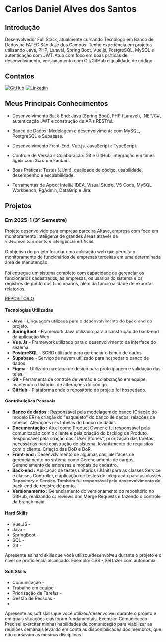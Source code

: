 # Carlos Daniel Alves dos Santos

## Introdução
Desenvolvedor Full Stack, atualmente cursando Tecnólogo em Banco de Dados na
FATEC São José dos Campos. Tenho experiência em projetos utilizando Java, PHP,
Laravel, Spring Boot, Vue.js, PostgreSQL, MySQL e autenticação com JWT. Atuo com
foco em boas práticas de desenvolvimento, versionamento com Git/GitHub e qualidade
de código.

## Contatos
[![GitHub](https://skillicons.dev/icons?i=github)](https://github.com/darloscaniel)
[![Linkedin](https://skillicons.dev/icons?i=linkedin)](https://www.linkedin.com/in/carlos-daniel-9516952b4)

## Meus Principais Conhecimentos

- Desenvolvimento Back-End: Java (Spring Boot), PHP (Laravel), .NET/C#, autenticação JWT e construção de APIs RESTful.

- Banco de Dados: Modelagem e desenvolvimento com MySQL, PostgreSQL e Supabase.

- Desenvolvimento Front-End: Vue.js, JavaScript e TypeScript.

- Controle de Versão e Colaboração: Git e GitHub, integração em times ágeis com Scrum e Kanban.

- Boas Práticas: Testes (JUnit), qualidade de código, usabilidade, desempenho e escalabilidade.

- Ferramentas de Apoio: IntelliJ IDEA, Visual Studio, VS Code, MySQL Workbench, PgAdmin, DataGrip e Jira.

## Projetos

### Em 2025-1 (3º Semestre)

Projeto desenvolvido para empresa parceira Altave, empresa com foco em monitoramento inteligente de grandes áreas através de videomonitoramento e inteligência artificial.
\
\
O objetivo do projeto foi criar uma aplicação web que permita o monitoramento de funcionários de empresas terceiras em uma determinada área de manutenção.
\
\
Foi entregue um sistema completo com capacidade de gerenciar os funcionarios cadastrados, as empresas, os usarios do sistema e os registros de ponto dos funcionarios, além da funcionalidade de exportar relatorios.


[REPOSITÓRIO](https://github.com/Steam-Ducks/point-system)

#### Tecnologias Utilizadas

- **Java** - Linguagem utilizada para o desenvolvimento do back-end do projeto.
- **SpringBoot** - Framework Java utilizado para a construção do back-end da aplicação Web
- **Vue.Js** - Framework utilizado para o desenvolvimento da interface do sistema.
- **PostgreSQL** - SGBD utilizado para gerenciar o banco de dados
- **Supabase** - Serviço de nuvem utilizado para hospedar o banco de dados
- **Figma** - Utilizado na etapa de design para prototipagem e validação das telas.
- **Git** - Ferramenta de controle de versão e colaboração em equipe, mantendo o histórico de alterações do código.
- **GitHub** - Plataforma onde o repositório do projeto foi hospedado.
#### Contribuições Pessoais

- **Banco de dados :** Responsável pela modelagem do banco (Criação do modelo ER) e criação do "esqueleto" do banco de dados, relações de tabelas. Aterações nas tabelas do banco de dados.
- **Documentação :** Atuei como Product Owner e fui responsável pela comunicação com o cliente e pela criação do backlog de Produto. Responsável pela criação das "User Stories", priorização das tarefas necessárias para construção do sistema, levantamento de requisitos com o cliente. Criação das DoD e DoR. 
- **Front-end :** Desenvolvimento de algumas das interfaces de gerenciamento no sistema como Gerenciamento de cargos, Gerenciamento de empresas e modais de cadastro.
- **Back-end :** Aplicação de testes unitários (JUnit) para as classes Service e classes Controller, e aplicação de testes de integração para as classes Repository e Service. Também fui responsável pelo desenvolvimento do back-end de registro de ponto.
- **Versionamento :** Gerenciamento do versionamento do repositório no GitHub, realizando os reviews dos Merge Requests e fazendo o controle da branch main.

#### Hard Skills

- Vue.JS - 
- Java - 
- SpringBoot - 
- SQL - 
- Git - 

Apresente as hard skills que você utilizou/desenvolveu durante o projeto e o nível de proficiência alcançado. Exemplo: CSS - Sei fazer com autonomia

#### Soft Skills

- Comunicação - 
- Trabalho em equipe - 
- Priorização de Tarefas -
- Gestão de Pessoas -
- 
Apresente as soft skills que você utilizou/desenvolveu durante o projeto e em quais situações elas foram fundamentais. Exemplo: Comunicação - Precisei exercitar minhas habilidades de comunicação para viabilizar as reuniões semanais levando em conta as disponibilidades dos membros, que não cursavam as mesmas disciplinas.







